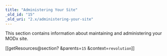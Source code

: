 ```yaml
---
title: "Administering Your Site"
_old_id: "15"
_old_uri: "2.x/administering-your-site"
---
```


This section contains information about maintaining and administering your MODx site.

 \[\[getResources@section? &parents=`15` &context=`revolution`\]\]